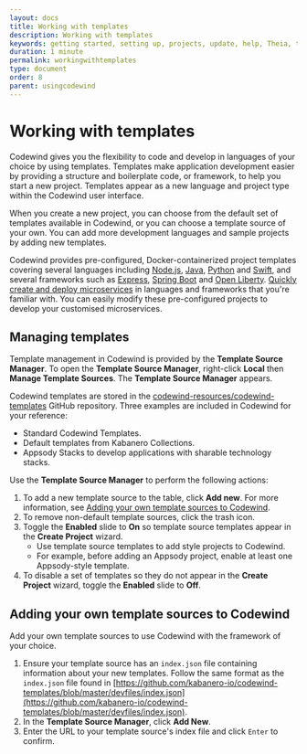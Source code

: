 ```yaml
---
layout: docs
title: Working with templates
description: Working with templates
keywords: getting started, setting up, projects, update, help, Theia, test, edit, Theia editor, using own IDE, empty page, refresh, credentials, default editor, Node.js profiling support, code highlighting, JavaScript file, template source
duration: 1 minute
permalink: workingwithtemplates
type: document
order: 8
parent: usingcodewind
---
```


# Working with templates

Codewind gives you the flexibility to code and develop in languages of your choice by using templates. Templates make application development easier by providing a structure and boilerplate code, or framework, to help you start a new project. Templates appear as a new language and project type within the Codewind user interface. 

When you create a new project, you can choose from the default set of templates available in Codewind, or you can choose a template source of your own. You can add more development languages and sample projects by adding new templates. 

Codewind provides pre-configured, Docker-containerized project templates covering several languages including [Node.js](https://nodejs.dev/), [Java](https://www.java.com/), [Python](https://www.python.org/) and [Swift](https://swift.org/), and several frameworks such as [Express](https://expressjs.com/), [Spring Boot](https://spring.io/projects/spring-boot) and [Open Liberty](https://openliberty.io/). [Quickly create and deploy microservices](https://www.youtube.com/watch?v=zKMggp10gq4&t=12s) in languages and frameworks that you're familiar with. You can easily modify these pre-configured projects to develop your customised microservices.

## Managing templates

Template management in Codewind is provided by the **Template Source Manager**. To open the **Template Source Manager**, right-click **Local** then **Manage Template Sources**. The **Template Source Manager** appears. 

Codewind templates are stored in the [codewind-resources/codewind-templates](https://github.com/codewind-resources/codewind-templates)
GitHub repository. Three examples are included in Codewind for your reference: 
* Standard Codewind Templates.
* Default templates from Kabanero Collections.
* Appsody Stacks to develop applications with sharable technology stacks. 

Use the **Template Source Manager** to perform the following actions:
1. To add a new template source to the table, click **Add new**. For more information, see [Adding your own template sources to Codewind](#adding-your-own-template-sources-to-codewind).
2. To remove non-default template sources, click the trash icon. 
3. Toggle the **Enabled** slide to **On** so template source templates appear in the **Create Project** wizard. 
    * Use template source templates to add style projects to Codewind. 
    * For example, before adding an Appsody project, enable at least one Appsody-style template. 
4. To disable a set of templates so they do not appear in the **Create Project** wizard, toggle the **Enabled** slide to **Off**.

## Adding your own template sources to Codewind

Add your own template sources to use Codewind with the framework of your choice. 
1. Ensure your template source has an `index.json` file containing information about your new templates. Follow the same format as the `index.json` file found in [https://github.com/kabanero-io/codewind-templates/blob/master/devfiles/index.json](https://github.com/kabanero-io/codewind-templates/blob/master/devfiles/index.json).
2. In the **Template Source Manager**, click **Add New**.
3. Enter the URL to your template source's index file and click `Enter` to confirm. 
